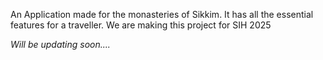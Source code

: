 An Application made for the monasteries of Sikkim. It has all the essential features for a traveller. We are making this project for SIH 2025 

*Will be updating soon....*
